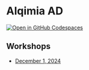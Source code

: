 # Alqimia AD
[![Open in GitHub Codespaces](https://github.com/codespaces/badge.svg)](https://codespaces.new/lorrrrrrrenzo/alqimia?quickstart=1)
## Workshops
* [December 1, 2024](workshops/2024-12-01/syllabus.md)